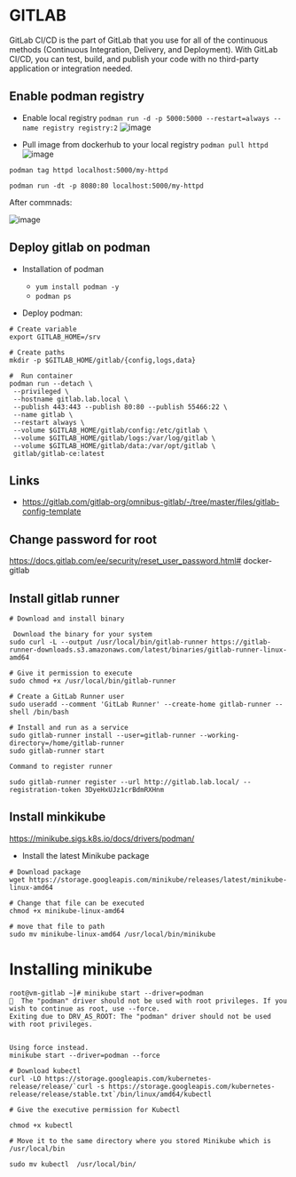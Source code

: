 # GITLAB 

GitLab CI/CD is the part of GitLab that you use for all of the continuous methods (Continuous Integration, Delivery, and Deployment). With GitLab CI/CD, you can test, build, and publish your code with no third-party application or integration needed.


## Enable podman registry
* Enable local registry  `podman run -d -p 5000:5000 --restart=always --name registry registry:2`
![image](https://user-images.githubusercontent.com/86531003/212487339-85a48ca6-08b7-4411-b9d8-57f4ff6e61f5.png)

* Pull image from dockerhub to your local registry `podman pull httpd`
![image](https://user-images.githubusercontent.com/86531003/212487377-3e06eab3-d289-4e52-bbe0-67f189fb5723.png)
  

`podman tag httpd localhost:5000/my-httpd` 

`podman run -dt -p 8080:80 localhost:5000/my-httpd` 

After commnads:

![image](https://user-images.githubusercontent.com/86531003/212488141-a214acb2-af74-4667-873f-d24f8dcc9382.png)


## Deploy gitlab on podman

* Installation of podman
  * `yum install podman -y`
  *  `podman ps`

* Deploy podman:
 ```
 # Create variable
 export GITLAB_HOME=/srv
 
 # Create paths 
 mkdir -p $GITLAB_HOME/gitlab/{config,logs,data}
 
 #  Run container
 podman run --detach \
  --privileged \
  --hostname gitlab.lab.local \
  --publish 443:443 --publish 80:80 --publish 55466:22 \
  --name gitlab \
  --restart always \
  --volume $GITLAB_HOME/gitlab/config:/etc/gitlab \
  --volume $GITLAB_HOME/gitlab/logs:/var/log/gitlab \
  --volume $GITLAB_HOME/gitlab/data:/var/opt/gitlab \
  gitlab/gitlab-ce:latest
 ```



## Links
* https://gitlab.com/gitlab-org/omnibus-gitlab/-/tree/master/files/gitlab-config-template

## Change password for root

https://docs.gitlab.com/ee/security/reset_user_password.html# docker-gitlab



## Install gitlab runner
```
# Download and install binary

 Download the binary for your system
sudo curl -L --output /usr/local/bin/gitlab-runner https://gitlab-runner-downloads.s3.amazonaws.com/latest/binaries/gitlab-runner-linux-amd64

# Give it permission to execute
sudo chmod +x /usr/local/bin/gitlab-runner

# Create a GitLab Runner user
sudo useradd --comment 'GitLab Runner' --create-home gitlab-runner --shell /bin/bash

# Install and run as a service
sudo gitlab-runner install --user=gitlab-runner --working-directory=/home/gitlab-runner
sudo gitlab-runner start

Command to register runner

sudo gitlab-runner register --url http://gitlab.lab.local/ --registration-token 3DyeHxUJz1crBdmRXHnm
```


## Install minkikube

https://minikube.sigs.k8s.io/docs/drivers/podman/

* Install the latest Minikube package
```
# Download package
wget https://storage.googleapis.com/minikube/releases/latest/minikube-linux-amd64

# Change that file can be executed
chmod +x minikube-linux-amd64

# move that file to path
sudo mv minikube-linux-amd64 /usr/local/bin/minikube
```

# Installing minikube
```
root@vm-gitlab ~]# minikube start --driver=podman
🛑  The "podman" driver should not be used with root privileges. If you wish to continue as root, use --force.
Exiting due to DRV_AS_ROOT: The "podman" driver should not be used with root privileges.
```

```

Using force instead.
minikube start --driver=podman --force

# Download kubectl 
curl -LO https://storage.googleapis.com/kubernetes-release/release/`curl -s https://storage.googleapis.com/kubernetes-release/release/stable.txt`/bin/linux/amd64/kubectl

# Give the executive permission for Kubectl

chmod +x kubectl

# Move it to the same directory where you stored Minikube which is /usr/local/bin

sudo mv kubectl  /usr/local/bin/
```

